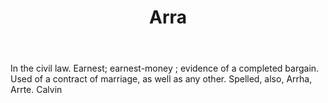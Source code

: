 ---
title: Arra
letter: A
permalink: "/definitions/arra.html"
body: In the civil law. Earnest; earnest-money ; evidence of a completed bargain.
  Used of a contract of marriage, as well as any other. Spelled, also, Arrha, Arrte.
  Calvin
published_at: '2018-07-07'
layout: post
---